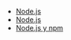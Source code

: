 
- [Node.js](https://nodejs.org/en/)
- [Node.js](https://nodejs.org/en/)
- [Node.js y npm](https://www.gole.cm)
